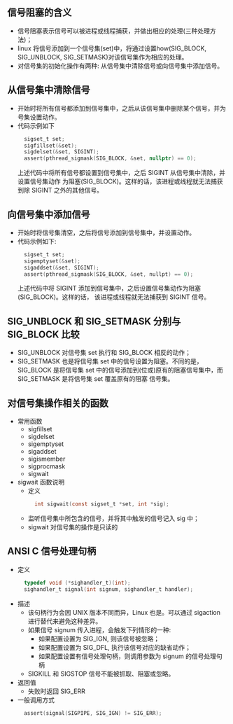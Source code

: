 
## 信号阻塞的含义
- 信号阻塞表示信号可以被进程或线程捕获，并做出相应的处理(三种处理方法)；
- linux 将信号添加到一个信号集(set)中，将通过设置how(SIG_BLOCK, SIG_UNBLOCK,
  SIG_SETMASK)对该信号集作为相应的处理。
- 对信号集的初始化操作有两种: 从信号集中清除信号或向信号集中添加信号。

## 从信号集中清除信号
- 开始时将所有信号都添加到信号集中，之后从该信号集中删除某个信号，并为号集设置动作。
- 代码示例如下
  ```c
    sigset_t set;
    sigfillset(&set);
    sigdelset(&set, SIGINT);
    assert(pthread_sigmask(SIG_BLOCK, &set, nullptr) == 0);
  ```
  上述代码中将所有信号都设置到信号集中，之后 SIGINT 从信号集中清除，并设置信号集动作
  为阻塞(SIG_BLOCK)。这样的话，该进程或线程就无法捕获到除 SIGINT 之外的其他信号。

## 向信号集中添加信号
- 开始时将信号集清空，之后将信号添加到信号集中，并设置动作。
- 代码示例如下:
  ```c
    sigset_t set;
    sigemptyset(&set);
    sigaddset(&set, SIGINT);
    assert(pthread_sigmask(SIG_BLOCK, &set, nullpt) == 0);
  ```
  上述代码中将 SIGINT 添加到信号集中，之后设置信号集动作为阻塞(SIG_BLOCK)。这样的话，
  该进程或线程就无法捕获到 SIGINT 信号。

## SIG_UNBLOCK 和 SIG_SETMASK 分别与 SIG_BLOCK 比较
- SIG_UNBLOCK 对信号集 set 执行和 SIG_BLOCK 相反的动作；
- SIG_SETMASK 也是将信号集 set 中的信号设置为阻塞。不同的是，SIG_BLOCK 是将信号集 set
  中的信号添加到(位或)原有的阻塞信号集中，而 SIG_SETMASK 是将信号集 set 覆盖原有的阻塞
  信号集。
  
## 对信号集操作相关的函数
- 常用函数
	+ sigfillset
	+ sigdelset
	+ sigemptyset
	+ sigaddset
	+ sigismember
	+ sigprocmask
	+ sigwait
- sigwait 函数说明
	+ 定义
	  ```c
		int sigwait(const sigset_t *set, int *sig);
	  ```
	+ 监听信号集中所包含的信号，并将其中触发的信号记入 sig 中；
	+ sigwait 对信号集的操作是只读的

## ANSI C 信号处理句柄
- 定义
  ```c
    typedef void (*sighandler_t)(int);
    sighandler_t signal(int signum, sighandler_t handler);
  ```
- 描述
    + 该句柄行为会因 UNIX 版本不同而异，Linux 也是。可以通过 sigaction 进行替代来避免这种差异。
    + 如果信号 signum 传入进程，会触发下列情形的一种:
        + 如果配置设置为 SIG_IGN, 则该信号被忽略；
        + 如果配置设置为 SIG_DFL, 执行该信号对应的缺省动作；
        + 如果配置设置有信号处理句柄，则调用参数为 signum 的信号处理句柄
    + SIGKILL 和 SIGSTOP 信号不能被抓取、阻塞或忽略。
- 返回值
    + 失败时返回 SIG_ERR
- 一般调用方式
  ```c
    assert(signal(SIGPIPE, SIG_IGN) != SIG_ERR);
  ```